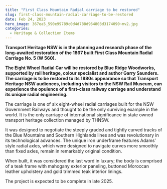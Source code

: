 ```yaml
---
title: "First Class Mountain Radial carriage to be restored"
slug: first-class-mountain-radial-carriage-to-be-restored
date: Feb 24, 2023
hero_image: 367ea5_590e99789c0d4d788d964803d3174090~mv2.jpg
categories:
  - Heritage & Collection Items
---
```



**Transport Heritage NSW is in the planning and research phase of the long-awaited restoration of the 1867 built First Class Mountain Radial Carriage No. 5 (W 560).**

**The Eight Wheel Radial Car will be restored by Blue Ridge Woodworks, supported by rail heritage, colour specialist and author Garry Saunders. The carriage is to be restored to its 1880s appearance so that Transport Heritage NSW audiences, including visitors to the NSW Rail Museum, can experience the opulence of a first-class railway carriage and understand its unique radial engineering.**

The carriage is one of six eight-wheel radial carriages built for the NSW Government Railways and thought to be the only surviving example in the world. It is the only carriage of international significance in state owned transport heritage collection managed by THNSW.

It was designed to negotiate the steeply graded and tightly curved tracks of the Blue Mountains and Southern Highlands lines and was revolutionary in its technological advances. The unique iron underframe features Adams’ style radial axles, which were designed to navigate curves more smoothly than fixed axles, remain in remarkably original condition.

When built, it was considered the last word in luxury; the body is comprised of a teak frame with mahogany exterior paneling, buttoned Moroccan leather upholstery and gold trimmed teak interior linings.

The project is expected to be complete in late 2025.
